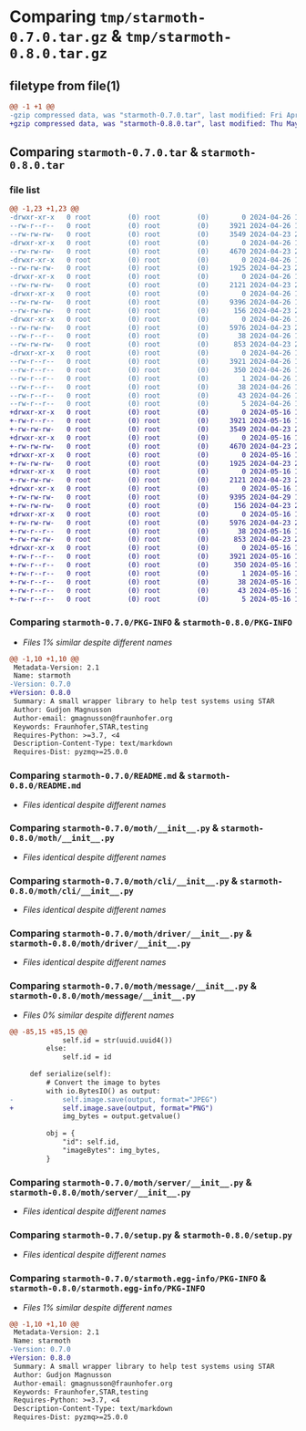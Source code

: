 # Comparing `tmp/starmoth-0.7.0.tar.gz` & `tmp/starmoth-0.8.0.tar.gz`

## filetype from file(1)

```diff
@@ -1 +1 @@
-gzip compressed data, was "starmoth-0.7.0.tar", last modified: Fri Apr 26 17:12:38 2024, max compression
+gzip compressed data, was "starmoth-0.8.0.tar", last modified: Thu May 16 14:53:46 2024, max compression
```

## Comparing `starmoth-0.7.0.tar` & `starmoth-0.8.0.tar`

### file list

```diff
@@ -1,23 +1,23 @@
-drwxr-xr-x   0 root         (0) root         (0)        0 2024-04-26 17:12:37.998340 starmoth-0.7.0/
--rw-r--r--   0 root         (0) root         (0)     3921 2024-04-26 17:12:37.998340 starmoth-0.7.0/PKG-INFO
--rw-rw-rw-   0 root         (0) root         (0)     3549 2024-04-23 20:53:43.000000 starmoth-0.7.0/README.md
-drwxr-xr-x   0 root         (0) root         (0)        0 2024-04-26 17:12:37.994340 starmoth-0.7.0/moth/
--rw-rw-rw-   0 root         (0) root         (0)     4670 2024-04-23 20:53:43.000000 starmoth-0.7.0/moth/__init__.py
-drwxr-xr-x   0 root         (0) root         (0)        0 2024-04-26 17:12:37.994340 starmoth-0.7.0/moth/cli/
--rw-rw-rw-   0 root         (0) root         (0)     1925 2024-04-23 20:53:43.000000 starmoth-0.7.0/moth/cli/__init__.py
-drwxr-xr-x   0 root         (0) root         (0)        0 2024-04-26 17:12:37.994340 starmoth-0.7.0/moth/driver/
--rw-rw-rw-   0 root         (0) root         (0)     2121 2024-04-23 20:53:43.000000 starmoth-0.7.0/moth/driver/__init__.py
-drwxr-xr-x   0 root         (0) root         (0)        0 2024-04-26 17:12:37.994340 starmoth-0.7.0/moth/message/
--rw-rw-rw-   0 root         (0) root         (0)     9396 2024-04-26 17:11:22.000000 starmoth-0.7.0/moth/message/__init__.py
--rw-rw-rw-   0 root         (0) root         (0)      156 2024-04-23 20:53:43.000000 starmoth-0.7.0/moth/message/exceptions.py
-drwxr-xr-x   0 root         (0) root         (0)        0 2024-04-26 17:12:37.994340 starmoth-0.7.0/moth/server/
--rw-rw-rw-   0 root         (0) root         (0)     5976 2024-04-23 20:53:43.000000 starmoth-0.7.0/moth/server/__init__.py
--rw-r--r--   0 root         (0) root         (0)       38 2024-04-26 17:12:37.998340 starmoth-0.7.0/setup.cfg
--rw-rw-rw-   0 root         (0) root         (0)      853 2024-04-23 20:53:43.000000 starmoth-0.7.0/setup.py
-drwxr-xr-x   0 root         (0) root         (0)        0 2024-04-26 17:12:37.998340 starmoth-0.7.0/starmoth.egg-info/
--rw-r--r--   0 root         (0) root         (0)     3921 2024-04-26 17:12:37.000000 starmoth-0.7.0/starmoth.egg-info/PKG-INFO
--rw-r--r--   0 root         (0) root         (0)      350 2024-04-26 17:12:37.000000 starmoth-0.7.0/starmoth.egg-info/SOURCES.txt
--rw-r--r--   0 root         (0) root         (0)        1 2024-04-26 17:12:37.000000 starmoth-0.7.0/starmoth.egg-info/dependency_links.txt
--rw-r--r--   0 root         (0) root         (0)       38 2024-04-26 17:12:37.000000 starmoth-0.7.0/starmoth.egg-info/entry_points.txt
--rw-r--r--   0 root         (0) root         (0)       43 2024-04-26 17:12:37.000000 starmoth-0.7.0/starmoth.egg-info/requires.txt
--rw-r--r--   0 root         (0) root         (0)        5 2024-04-26 17:12:37.000000 starmoth-0.7.0/starmoth.egg-info/top_level.txt
+drwxr-xr-x   0 root         (0) root         (0)        0 2024-05-16 14:53:46.441616 starmoth-0.8.0/
+-rw-r--r--   0 root         (0) root         (0)     3921 2024-05-16 14:53:46.441616 starmoth-0.8.0/PKG-INFO
+-rw-rw-rw-   0 root         (0) root         (0)     3549 2024-04-23 20:53:43.000000 starmoth-0.8.0/README.md
+drwxr-xr-x   0 root         (0) root         (0)        0 2024-05-16 14:53:46.433615 starmoth-0.8.0/moth/
+-rw-rw-rw-   0 root         (0) root         (0)     4670 2024-04-23 20:53:43.000000 starmoth-0.8.0/moth/__init__.py
+drwxr-xr-x   0 root         (0) root         (0)        0 2024-05-16 14:53:46.433615 starmoth-0.8.0/moth/cli/
+-rw-rw-rw-   0 root         (0) root         (0)     1925 2024-04-23 20:53:43.000000 starmoth-0.8.0/moth/cli/__init__.py
+drwxr-xr-x   0 root         (0) root         (0)        0 2024-05-16 14:53:46.437616 starmoth-0.8.0/moth/driver/
+-rw-rw-rw-   0 root         (0) root         (0)     2121 2024-04-23 20:53:43.000000 starmoth-0.8.0/moth/driver/__init__.py
+drwxr-xr-x   0 root         (0) root         (0)        0 2024-05-16 14:53:46.437616 starmoth-0.8.0/moth/message/
+-rw-rw-rw-   0 root         (0) root         (0)     9395 2024-04-29 12:15:07.000000 starmoth-0.8.0/moth/message/__init__.py
+-rw-rw-rw-   0 root         (0) root         (0)      156 2024-04-23 20:53:43.000000 starmoth-0.8.0/moth/message/exceptions.py
+drwxr-xr-x   0 root         (0) root         (0)        0 2024-05-16 14:53:46.437616 starmoth-0.8.0/moth/server/
+-rw-rw-rw-   0 root         (0) root         (0)     5976 2024-04-23 20:53:43.000000 starmoth-0.8.0/moth/server/__init__.py
+-rw-r--r--   0 root         (0) root         (0)       38 2024-05-16 14:53:46.441616 starmoth-0.8.0/setup.cfg
+-rw-rw-rw-   0 root         (0) root         (0)      853 2024-04-23 20:53:43.000000 starmoth-0.8.0/setup.py
+drwxr-xr-x   0 root         (0) root         (0)        0 2024-05-16 14:53:46.441616 starmoth-0.8.0/starmoth.egg-info/
+-rw-r--r--   0 root         (0) root         (0)     3921 2024-05-16 14:53:46.000000 starmoth-0.8.0/starmoth.egg-info/PKG-INFO
+-rw-r--r--   0 root         (0) root         (0)      350 2024-05-16 14:53:46.000000 starmoth-0.8.0/starmoth.egg-info/SOURCES.txt
+-rw-r--r--   0 root         (0) root         (0)        1 2024-05-16 14:53:46.000000 starmoth-0.8.0/starmoth.egg-info/dependency_links.txt
+-rw-r--r--   0 root         (0) root         (0)       38 2024-05-16 14:53:46.000000 starmoth-0.8.0/starmoth.egg-info/entry_points.txt
+-rw-r--r--   0 root         (0) root         (0)       43 2024-05-16 14:53:46.000000 starmoth-0.8.0/starmoth.egg-info/requires.txt
+-rw-r--r--   0 root         (0) root         (0)        5 2024-05-16 14:53:46.000000 starmoth-0.8.0/starmoth.egg-info/top_level.txt
```

### Comparing `starmoth-0.7.0/PKG-INFO` & `starmoth-0.8.0/PKG-INFO`

 * *Files 1% similar despite different names*

```diff
@@ -1,10 +1,10 @@
 Metadata-Version: 2.1
 Name: starmoth
-Version: 0.7.0
+Version: 0.8.0
 Summary: A small wrapper library to help test systems using STAR
 Author: Gudjon Magnusson
 Author-email: gmagnusson@fraunhofer.org
 Keywords: Fraunhofer,STAR,testing
 Requires-Python: >=3.7, <4
 Description-Content-Type: text/markdown
 Requires-Dist: pyzmq>=25.0.0
```

### Comparing `starmoth-0.7.0/README.md` & `starmoth-0.8.0/README.md`

 * *Files identical despite different names*

### Comparing `starmoth-0.7.0/moth/__init__.py` & `starmoth-0.8.0/moth/__init__.py`

 * *Files identical despite different names*

### Comparing `starmoth-0.7.0/moth/cli/__init__.py` & `starmoth-0.8.0/moth/cli/__init__.py`

 * *Files identical despite different names*

### Comparing `starmoth-0.7.0/moth/driver/__init__.py` & `starmoth-0.8.0/moth/driver/__init__.py`

 * *Files identical despite different names*

### Comparing `starmoth-0.7.0/moth/message/__init__.py` & `starmoth-0.8.0/moth/message/__init__.py`

 * *Files 0% similar despite different names*

```diff
@@ -85,15 +85,15 @@
             self.id = str(uuid.uuid4())
         else:
             self.id = id
 
     def serialize(self):
         # Convert the image to bytes
         with io.BytesIO() as output:
-            self.image.save(output, format="JPEG")
+            self.image.save(output, format="PNG")
             img_bytes = output.getvalue()
 
         obj = {
             "id": self.id,
             "imageBytes": img_bytes,
         }
```

### Comparing `starmoth-0.7.0/moth/server/__init__.py` & `starmoth-0.8.0/moth/server/__init__.py`

 * *Files identical despite different names*

### Comparing `starmoth-0.7.0/setup.py` & `starmoth-0.8.0/setup.py`

 * *Files identical despite different names*

### Comparing `starmoth-0.7.0/starmoth.egg-info/PKG-INFO` & `starmoth-0.8.0/starmoth.egg-info/PKG-INFO`

 * *Files 1% similar despite different names*

```diff
@@ -1,10 +1,10 @@
 Metadata-Version: 2.1
 Name: starmoth
-Version: 0.7.0
+Version: 0.8.0
 Summary: A small wrapper library to help test systems using STAR
 Author: Gudjon Magnusson
 Author-email: gmagnusson@fraunhofer.org
 Keywords: Fraunhofer,STAR,testing
 Requires-Python: >=3.7, <4
 Description-Content-Type: text/markdown
 Requires-Dist: pyzmq>=25.0.0
```

